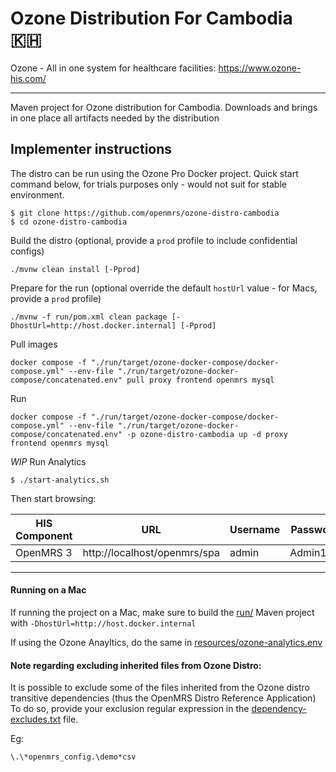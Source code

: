 # Ozone Distribution For Cambodia 🇰🇭

Ozone - All in one system for healthcare facilities: https://www.ozone-his.com/

-----

Maven project for Ozone distribution for Cambodia. Downloads and brings in one place all artifacts needed by the distribution


## Implementer instructions

The distro can be run using the Ozone Pro Docker project. Quick start command below, for trials purposes only - would not suit for stable environment.

```
$ git clone https://github.com/openmrs/ozone-distro-cambodia
$ cd ozone-distro-cambodia
```

Build the distro (optional, provide a `prod` profile to include confidential configs)
```
./mvnw clean install [-Pprod]
```

Prepare for the run (optional override the default `hostUrl` value - for Macs, provide a `prod` profile)
```
./mvnw -f run/pom.xml clean package [-DhostUrl=http://host.docker.internal] [-Pprod]
```

Pull images
```
docker compose -f "./run/target/ozone-docker-compose/docker-compose.yml" --env-file "./run/target/ozone-docker-compose/concatenated.env" pull proxy frontend openmrs mysql
```

Run
```
docker compose -f "./run/target/ozone-docker-compose/docker-compose.yml" --env-file "./run/target/ozone-docker-compose/concatenated.env" -p ozone-distro-cambodia up -d proxy frontend openmrs mysql

```

_WIP_ Run Analytics
```
$ ./start-analytics.sh
```


Then start browsing:

| HIS Component     | URL                            | Username | Password |
|-------------------|--------------------------------|----------|----------|
| OpenMRS 3         | http://localhost/openmrs/spa  | admin    | Admin123 |

---

#### Running on a Mac
If running the project on a Mac, make sure to build the [run/](run/) Maven project with `-DhostUrl=http://host.docker.internal` 

If using the Ozone Anayltics, do the same in [resources/ozone-analytics.env](resources/ozone-analytics.env)

#### Note regarding excluding inherited files from Ozone Distro:

It is possible to exclude some of the files inherited from the Ozone distro transitive dependencies (thus the OpenMRS Distro Reference Application)
To do so, provide your exclusion regular expression in the [dependency-excludes.txt](dependency-excludes.txt) file.

Eg:
```
\.\*openmrs_config.\demo*csv
```

